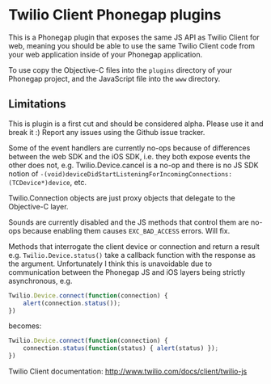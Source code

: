 # Twilio Client Phonegap plugins

This is a Phonegap plugin that exposes the same JS API as Twilio Client for web, meaning you should be able to use the same Twilio Client code from your web application inside of your Phonegap application. 

To use copy the Objective-C files into the `plugins` directory of your Phonegap project, and the JavaScript file into the `www` directory.

## Limitations

This is plugin is a first cut and should be considered alpha. Please use it and break it :) Report any issues using the Github issue tracker.

Some of the event handlers are currently no-ops because of differences between the web SDK and the iOS SDK, i.e. they both expose events the other does not, e.g. Twilio.Device.cancel is a no-op and there is no JS SDK notion of `-(void)deviceDidStartListeningForIncomingConnections:(TCDevice*)device`, etc. 

Twilio.Connection objects are just proxy objects that delegate to the Objective-C layer.

Sounds are currently disabled and the JS methods that control them are no-ops because enabling them causes `EXC_BAD_ACCESS` errors. Will fix.

Methods that interrogate the client device or connection and return a result e.g. `Twilio.Device.status()` take a callback function with the response as the argument. Unfortunately I think this is unavoidable due to communication between the Phonegap JS and iOS layers being strictly asynchronous, e.g.

```javascript
Twilio.Device.connect(function(connection) {
    alert(connection.status());
})
```

becomes:

```javascript
Twilio.Device.connect(function(connection) {
    connection.status(function(status) { alert(status) });
})
```

Twilio Client documentation: http://www.twilio.com/docs/client/twilio-js

